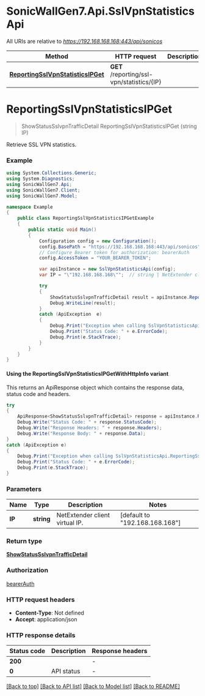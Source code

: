 # SonicWallGen7.Api.SslVpnStatisticsApi

All URIs are relative to *https://192.168.168.168:443/api/sonicos*

| Method | HTTP request | Description |
|--------|--------------|-------------|
| [**ReportingSslVpnStatisticsIPGet**](SslVpnStatisticsApi.md#reportingsslvpnstatisticsipget) | **GET** /reporting/ssl-vpn/statistics/{IP} |  |

<a id="reportingsslvpnstatisticsipget"></a>
# **ReportingSslVpnStatisticsIPGet**
> ShowStatusSslvpnTrafficDetail ReportingSslVpnStatisticsIPGet (string IP)



Retrieve SSL VPN statistics.

### Example
```csharp
using System.Collections.Generic;
using System.Diagnostics;
using SonicWallGen7.Api;
using SonicWallGen7.Client;
using SonicWallGen7.Model;

namespace Example
{
    public class ReportingSslVpnStatisticsIPGetExample
    {
        public static void Main()
        {
            Configuration config = new Configuration();
            config.BasePath = "https://192.168.168.168:443/api/sonicos";
            // Configure Bearer token for authorization: bearerAuth
            config.AccessToken = "YOUR_BEARER_TOKEN";

            var apiInstance = new SslVpnStatisticsApi(config);
            var IP = "\"192.168.168.168\"";  // string | NetExtender client virtual IP. (default to "192.168.168.168")

            try
            {
                ShowStatusSslvpnTrafficDetail result = apiInstance.ReportingSslVpnStatisticsIPGet(IP);
                Debug.WriteLine(result);
            }
            catch (ApiException  e)
            {
                Debug.Print("Exception when calling SslVpnStatisticsApi.ReportingSslVpnStatisticsIPGet: " + e.Message);
                Debug.Print("Status Code: " + e.ErrorCode);
                Debug.Print(e.StackTrace);
            }
        }
    }
}
```

#### Using the ReportingSslVpnStatisticsIPGetWithHttpInfo variant
This returns an ApiResponse object which contains the response data, status code and headers.

```csharp
try
{
    ApiResponse<ShowStatusSslvpnTrafficDetail> response = apiInstance.ReportingSslVpnStatisticsIPGetWithHttpInfo(IP);
    Debug.Write("Status Code: " + response.StatusCode);
    Debug.Write("Response Headers: " + response.Headers);
    Debug.Write("Response Body: " + response.Data);
}
catch (ApiException e)
{
    Debug.Print("Exception when calling SslVpnStatisticsApi.ReportingSslVpnStatisticsIPGetWithHttpInfo: " + e.Message);
    Debug.Print("Status Code: " + e.ErrorCode);
    Debug.Print(e.StackTrace);
}
```

### Parameters

| Name | Type | Description | Notes |
|------|------|-------------|-------|
| **IP** | **string** | NetExtender client virtual IP. | [default to &quot;192.168.168.168&quot;] |

### Return type

[**ShowStatusSslvpnTrafficDetail**](ShowStatusSslvpnTrafficDetail.md)

### Authorization

[bearerAuth](../README.md#bearerAuth)

### HTTP request headers

 - **Content-Type**: Not defined
 - **Accept**: application/json


### HTTP response details
| Status code | Description | Response headers |
|-------------|-------------|------------------|
| **200** |  |  -  |
| **0** | API status |  -  |

[[Back to top]](#) [[Back to API list]](../README.md#documentation-for-api-endpoints) [[Back to Model list]](../README.md#documentation-for-models) [[Back to README]](../README.md)

